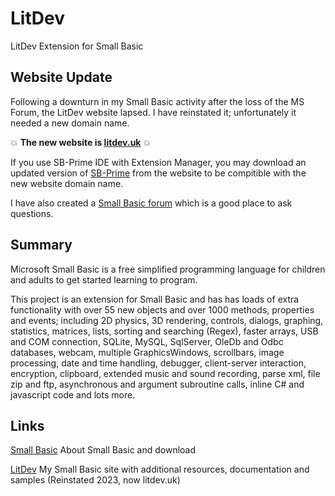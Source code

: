 # LitDev
LitDev Extension for Small Basic

## Website Update

Following a downturn in my Small Basic activity after the loss of the MS Forum, the LitDev website lapsed.  I have reinstated it; unfortunately it needed a new domain name.

:boom: **The new website is [litdev.uk](http://litdev.uk)** :boom:

If you use SB-Prime IDE with Extension Manager, you may download an updated version of [SB-Prime](http://litdev.uk/downloads/SB-Prime.zip) from the website to be compitible with the new website domain name.

I have also created a [Small Basic forum](https://litdev.uk/mybb) which is a good place to ask questions.

## Summary

Microsoft Small Basic is a free simplified programming language for children and adults to get started learning to program.

This project is an extension for Small Basic and has has loads of extra functionality with over 55 new objects and over 1000 methods, properties and events; including 2D physics, 3D rendering, controls, dialogs, graphing, statistics, matrices, lists, sorting and searching (Regex), faster arrays, USB and COM connection, SQLite, MySQL, SqlServer, OleDb and Odbc databases, webcam, multiple GraphicsWindows, scrollbars, image processing, date and time handling, debugger, client-server interaction, encryption, clipboard, extended music and sound recording, parse xml, file zip and ftp, asynchronous and argument subroutine calls, inline C# and javascript code and lots more.

## Links

[Small Basic](http://smallbasic.com/) About Small Basic and download

[LitDev](http://litdev.uk) My Small Basic site with additional resources, documentation and samples (Reinstated 2023, now litdev.uk)
